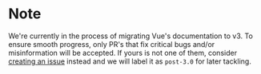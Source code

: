 Note
====
We're currently in the process of migrating Vue's documentation to v3. To ensure smooth progress, only PR's that fix critical bugs and/or misinformation will be accepted. If yours is not one of them, consider [creating an issue](https://github.com/vuejs/vuejs.org/issues/new) instead and we will label it as `post-3.0` for later tackling.
